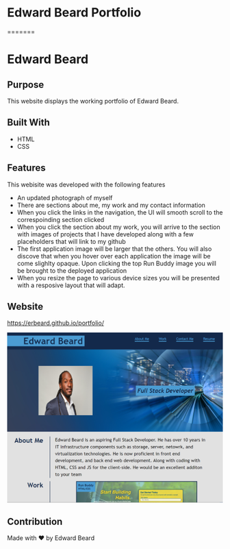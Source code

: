 # Edward Beard Portfolio
=======
# Edward Beard

## Purpose
This website displays the working portfolio of Edward Beard. 

## Built With
* HTML
* CSS

## Features
This webisite was developed with the following features

* An updated photograph of myself 
* There are sections about me, my work and my contact information
* When you click the links in the navigation, the UI will smooth scroll to the correspoinding section clicked
* When you click the section about my work, you will arrive to the section with images of projects that I have developed along with a few placeholders that will link to my github
* The first application image will be larger that the others. You will also discove that when you hover over each application the image will be come slighlty opaque. Upon clicking the top Run Buddy image you will be brought to the deployed application
* When you resize the page to various device sizes you will be presented with a resposive layout that will adapt.


## Website
https://erbeard.github.io/portfolio/

![alt text](./assets/images/snapshot.PNG)

## Contribution
Made with ❤️ by Edward Beard

